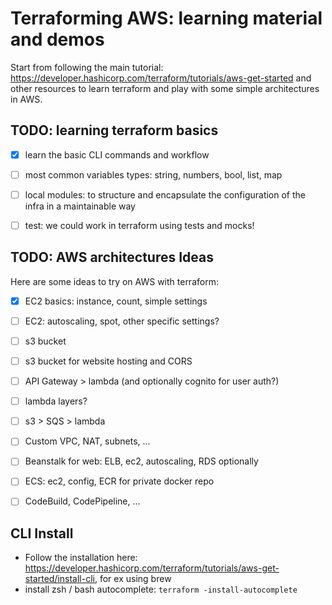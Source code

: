 # Terraforming AWS: learning material and demos
Start from following the main tutorial: https://developer.hashicorp.com/terraform/tutorials/aws-get-started and other resources to learn terraform and play with some simple architectures in AWS.

## TODO: learning terraform basics
- [X] learn the basic CLI commands and workflow
- [ ] most common variables types: string, numbers, bool, list, map
- [ ] local modules: to structure and encapsulate the configuration of the infra in a maintainable way
- [ ] test: we could work in terraform using tests and mocks!


## TODO: AWS architectures Ideas
Here are some ideas to try on AWS with terraform: 
- [X] EC2 basics: instance, count, simple settings
- [ ] EC2: autoscaling, spot, other specific settings?
- [ ] s3 bucket
- [ ] s3 bucket for website hosting and CORS
- [ ] API Gateway > lambda (and optionally cognito for user auth?)
- [ ] lambda layers?
- [ ] s3 > SQS > lambda
- [ ] Custom VPC, NAT, subnets, ...
- [ ] Beanstalk for web: ELB, ec2, autoscaling, RDS optionally
- [ ] ECS: ec2, config, ECR for private docker repo
- [ ] CodeBuild, CodePipeline, ...


## CLI Install 
- Follow the installation here: https://developer.hashicorp.com/terraform/tutorials/aws-get-started/install-cli, for ex using brew
- install zsh / bash autocomplete: `terraform -install-autocomplete`


